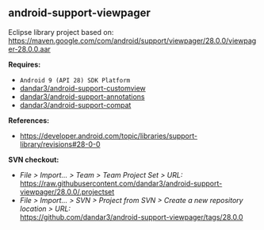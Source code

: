 ## android-support-viewpager

Eclipse library project based on:<br/>
https://maven.google.com/com/android/support/viewpager/28.0.0/viewpager-28.0.0.aar

**Requires:**
- `Android 9 (API 28) SDK Platform`
- [dandar3/android-support-customview](https://github.com/dandar3/android-support-customview/tree/28.0.0)
- [dandar3/android-support-annotations](https://github.com/dandar3/android-support-annotations/tree/28.0.0)
- [dandar3/android-support-compat](https://github.com/dandar3/android-support-compat/tree/28.0.0)

**References:**
- https://developer.android.com/topic/libraries/support-library/revisions#28-0-0

**SVN checkout:**
- _File > Import... > Team > Team Project Set > URL:_<br/>
  https://raw.githubusercontent.com/dandar3/android-support-viewpager/28.0.0/.projectset
- _File > Import... > SVN > Project from SVN > Create a new repository location > URL:_<br/>
  https://github.com/dandar3/android-support-viewpager/tags/28.0.0
